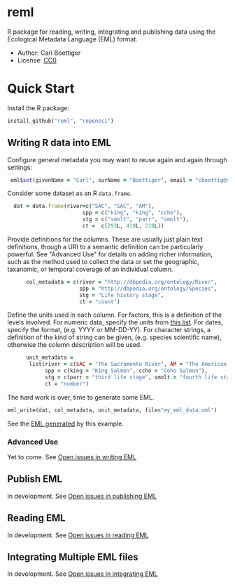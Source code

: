 reml
====

R package for reading, writing, integrating and publishing data using the Ecological Metadata Language (EML) format. 

* Author: Carl Boettiger
* License: [CC0](http://creativecommons.org/publicdomain/zero/1.0/)

Quick Start
===========

Install the R package:

<!-- r highlighting on github is broken, so we'll use ruby codeblocks -->

```ruby
install_github("reml", "ropensci")
```


Writing R data into EML
-----------------------


Configure general metadata you may want to reuse again and again through settings:

```ruby
 eml$set(givenName = "Carl", surName = "Boettiger", email = "cboettig@ropensci.org")
```

Consider some dataset as an R `data.frame`.  

```ruby
  dat = data.frame(river=c("SAC", "SAC", "AM"),
                        spp = c("king", "king", "ccho"),
                        stg = c("smolt", "parr", "smolt"),
                        ct =  c(293L, 410L, 210L))
```



Provide definitions for the columns.  These are usually just plain text definitions, though a URI to a semantic definition can be particularly powerful. See "Advanced Use" for details on adding richer information, such as the method used to collect the data or set the geographic, taxanomic, or temporal coverage of an individual column.   

```ruby
      col_metadata = c(river = "http://dbpedia.org/ontology/River",
                       spp = "http://dbpedia.org/ontology/Species",
                       stg = "Life history stage",
                       ct = "count")
```

Define the units used in each column.  For factors, this is a definition of the levels involved.  For numeric data, specify the units from [this list](http://knb.ecoinformatics.org/software/eml/eml-2.1.1/eml-unitTypeDefinitions.html#StandardUnitDictionary).  For dates, specify the format, (e.g. YYYY or MM-DD-YY). For character strings, a definition of the kind of string can be given, (e.g. species scientific name), otherwise the column description will be used.  

```ruby
      unit_metadata =
       list(river = c(SAC = "The Sacramento River", AM = "The American River"),
            spp = c(king = "King Salmon", ccho = "Coho Salmon"),
            stg = c(parr = "third life stage", smolt = "fourth life stage"),
            ct = "number")

```

The hard work is over, time to generate some EML.

```ruby
eml_write(dat, col_metadata, unit_metadata, file="my_eml_data.xml")
```

See the [EML generated](https://github.com/ropensci/reml/tree/master/inst/examples/my_eml_data.xml) by this example.

### Advanced Use

Yet to come.  See [Open issues in writing EML](https://github.com/ropensci/reml/issues?labels=write+eml&page=1&state=open)


Publish EML
-----------

In development.  See [Open issues in publishing EML](https://github.com/ropensci/reml/issues?labels=publish+eml&page=1&state=open)

Reading EML
-----------

In development.  See [Open issues in reading EML](https://github.com/ropensci/reml/issues?labels=read+eml&page=1&state=open)

Integrating Multiple EML files 
------------------------------

In development.  See [Open issues in integrating EML](https://github.com/ropensci/reml/issues?labels=integrate+eml&page=1&state=open)
